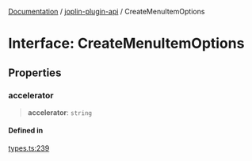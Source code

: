 [Documentation](../../packages.md) / [joplin-plugin-api](../index.md) / CreateMenuItemOptions

# Interface: CreateMenuItemOptions

## Properties

### accelerator

> **accelerator**: `string`

#### Defined in

[types.ts:239](https://github.com/rxliuli/joplin-utils/blob/a3a4c55f9104da0aa8b36da1259d082b810b3d68/packages/joplin-plugin-api/src/types.ts#L239)
